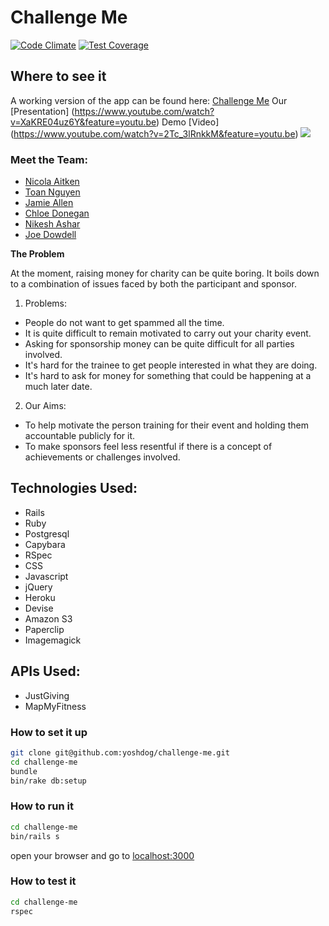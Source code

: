# Challenge Me
[![Code Climate](https://codeclimate.com/github/yoshdog/challenge-me/badges/gpa.svg)](https://codeclimate.com/github/yoshdog/challenge-me)
[![Test Coverage](https://codeclimate.com/github/yoshdog/challenge-me/badges/coverage.svg)](https://codeclimate.com/github/yoshdog/challenge-me)

## Where to see it

A working version of the app can be found here: [Challenge Me](http://challenge--me.herokuapp.com/)
Our [Presentation] (https://www.youtube.com/watch?v=XaKRE04uz6Y&feature=youtu.be)
Demo [Video] (https://www.youtube.com/watch?v=2Tc_3lRnkkM&feature=youtu.be)
![](public/images/challengemescreenshot.png)

### Meet the Team:

  + [Nicola Aitken](https://github.com/aitkenster)
  + [Toan Nguyen](https://github.com/yoshdog)
  + [Jamie Allen](https://github.com/jamieallen59)
  + [Chloe Donegan](https://github.com/csharpd)
  + [Nikesh Ashar](https://github.com/nikeshashar)
  + [Joe Dowdell](https://github.com/joedowdell)

**The Problem**

At the moment, raising money for charity can be quite boring. It boils down to a combination of issues faced by both the participant and sponsor.

1. Problems:
  + People do not want to get spammed all the time.
  + It is quite difficult to remain motivated to carry out your charity event.
  + Asking for sponsorship money can be quite difficult for all parties involved.
  + It's hard for the trainee to get people interested in what they are doing.
  + It's hard to ask for money for something that could be happening at a much later date.

2. Our Aims:
  + To help motivate the person training for their event and holding them accountable publicly for it.
  + To make sponsors feel less resentful if there is a concept of achievements or challenges involved.


## Technologies Used:

  + Rails
  + Ruby
  + Postgresql
  + Capybara
  + RSpec
  + CSS
  + Javascript
  + jQuery
  + Heroku
  + Devise
  + Amazon S3
  + Paperclip
  + Imagemagick

## APIs Used:

  + JustGiving
  + MapMyFitness

### How to set it up
```sh
git clone git@github.com:yoshdog/challenge-me.git
cd challenge-me
bundle
bin/rake db:setup
```

### How to run it
```sh
cd challenge-me
bin/rails s
```

open your browser and go to [localhost:3000](http://localhost:3000)

### How to test it
```sh
cd challenge-me
rspec
```



